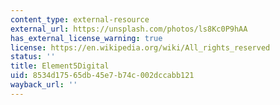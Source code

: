 ```yaml
---
content_type: external-resource
external_url: https://unsplash.com/photos/ls8Kc0P9hAA
has_external_license_warning: true
license: https://en.wikipedia.org/wiki/All_rights_reserved
status: ''
title: Element5Digital
uid: 8534d175-65db-45e7-b74c-002dccabb121
wayback_url: ''
---
```

